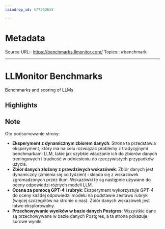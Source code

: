 ```yaml
---
raindrop_id: 677262658

---
```


# Metadata
Source URL:: https://benchmarks.llmonitor.com/
Topics:: #benchmark

---
# LLMonitor Benchmarks

Benchmarks and scoring of LLMs

## Highlights
## Note

Oto podsumowanie strony:

- **Eksperyment z dynamicznym zbiorem danych**: Strona ta przedstawia eksperyment, który ma na celu rozwiązać problemy z tradycyjnymi benchmarkami LLM, takie jak szybkie włączanie ich do zbiorów danych treningowych i trudność w odniesieniu do rzeczywistych przypadków użycia.
- **Zbiór danych złożony z prawdziwych wskazówek**: Zbiór danych jest dynamiczny (zmienia się co tydzień) i składa się z wskazówek zgromadzonych przez tłum. Wskazówki te są następnie używane do oceny odpowiedzi różnych modeli LLM.
- **Ocena za pomocą GPT-4 i rubryk**: Eksperyment wykorzystuje GPT-4 do oceny każdej odpowiedzi modelu na podstawie zestawu rubryk (więcej szczegółów na stronie o nas). Zbiór danych wskazówek jest łatwo eksplorowalny.
- **Przechowywanie wyników w bazie danych Postgres**: Wszystkie dane są przechowywane w bazie danych Postgres, a ta strona pokazuje surowe wyniki.